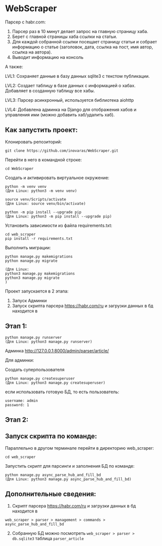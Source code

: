# WebScraper
Парсер с habr.com:

1) Парсер раз в 10 минут делает запрос на главную страницу хаба.
2) Берет с главной страницы хаба ссылки на статьи.
3) Для каждой собранной ссылки посещает страницу статьи и собрает информацию о статье (заголовок, дата, ссылка на пост, имя автор, ссылка на автора).
4) Выводит информацию на консоль

А также:

LVL1: Сохраняет данные в базу данных sqlite3 с текстом публикации. 

LVL2: Создает таблицу в базе данных с информацией о хабах.
      Добавляет в созданную таблицу все хабы.

LVL3: Парсер асинхронный, используется библиотека aiohttp

LVL4: Добавлена админка на Django для отображения хабов и управления ими (можно добавить хаб/удалить хаб).

## Как запустить проект:

Клонировать репозиторий:

```
git clone https://github.com/inovaras/WebScraper.git
```

Перейти в него в командной строке:
```
cd WebScraper
```

Cоздать и активировать виртуальное окружение:

```
python -m venv venv 
(Для Linux: python3 -m venv venv)
```

```
source venv/Scripts/activate  
(Для Linux: source venv/bin/activate)
```

```
python -m pip install --upgrade pip 
(Для Linux: python3 -m pip install --upgrade pip)
```

Установить зависимости из файла requirements.txt:

```
cd web_scraper
pip install -r requirements.txt
```

Выполнить миграции:

```
python manage.py makemigrations
python manage.py migrate

(Для Linux: 
python3 manage.py makemigrations
python3 manage.py migrate
)
```


Проект запускается в 2 этапа:
1) Запуск Админки
2) Запуск скрипта парсера https://habr.com/ru и загрузки данных в бд находится в 

## Этап 1:
```
python manage.py runserver
(Для Linux: python3 manage.py runserver)

```
Админка http://127.0.0.1:8000/admin/parser/article/

Для админки:

Создать суперпользователя
```
python manage.py createsuperuser
(Для Linux: python3 manage.py createsuperuser)
```
если использовать готовую БД, то есть пользователь:
```
username: admin
password: 1 
```
## Этап 2:

## Запуск скрипта по команде:
Параллельно в другом терминале перейти в директорию web_scraper:
```
cd web_scraper
```
Запустить скрипт для парсинги и заполнения БД по команде:
```
python manage.py async_parse_hub_and_fill_bd
(Для Linux: python3 manage.py async_parse_hub_and_fill_bd)
```

## Дополнительные сведения:
1) Скрипт парсера https://habr.com/ru и загрузки данных в бд находится в

```web_scraper > parser > management > commands > async_parse_hub_and_fill_bd``` 

2)  Собранную БД можно посмотреть ```web_scraper > parser > db.sqlite3``` таблица ```parser_article```
